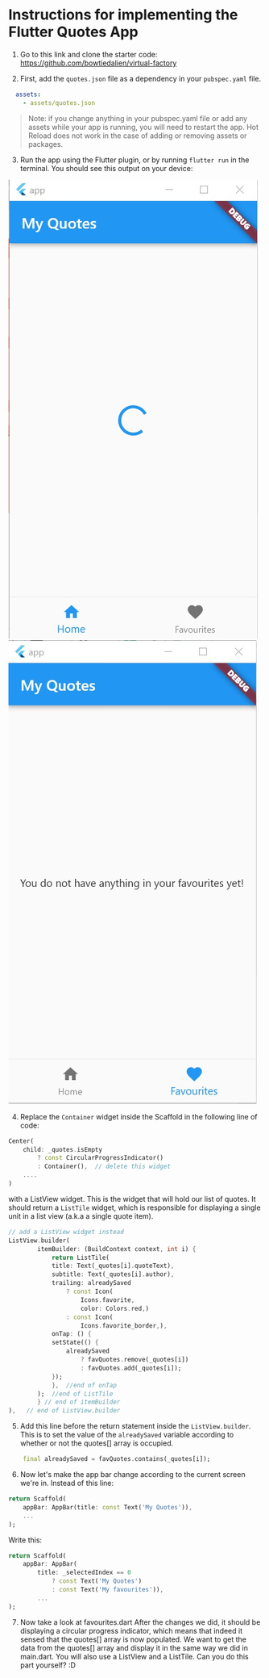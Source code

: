 <!-- <style>
    img{
        width: 50%;
    }
</style> -->
# Instructions for implementing the Flutter Quotes App

1. Go to this link and clone the starter code: https://github.com/bowtiedalien/virtual-factory

2. First, add the `quotes.json` file as a dependency in your `pubspec.yaml` file.

```yaml
  assets:
    - assets/quotes.json
```

> Note: if you change anything in your pubspec.yaml file or add any assets while your app is running, you will need to restart the app. Hot Reload does not work in the case of adding or removing assets or packages.

3. Run the app using the Flutter plugin, or by running `flutter run` in the terminal. You should see this output on your device:

<!-- <div float="left">
<img alt="Starter Code output - main screen" src="instructions/startercode1.jpg">

<img alt="Starter Code output - favourites screen" src="instructions/startercode2.jpg">
</div> -->

![Starter Code output - main screen](instructions/startercode1.jpg)
![Starter Code output - favourites screen](instructions/startercode2.jpg)

4. Replace the `Container` widget inside the Scaffold in the following line of code:

```dart
Center(
    child: _quotes.isEmpty
        ? const CircularProgressIndicator()
        : Container(),  // delete this widget
    ....
)
```

with a ListView widget. This is the widget that will hold our list of quotes. It should return a `ListTile` widget, which is responsible for displaying a single unit in a list view (a.k.a a single quote item).

```dart
// add a ListView widget instead
ListView.builder(
        itemBuilder: (BuildContext context, int i) {
            return ListTile(
            title: Text(_quotes[i].quoteText),
            subtitle: Text(_quotes[i].author),
            trailing: alreadySaved
                ? const Icon(
                    Icons.favorite,
                    color: Colors.red,)
                : const Icon(
                    Icons.favorite_border,),
            onTap: () {
            setState(() {
                alreadySaved
                    ? favQuotes.remove(_quotes[i])
                    : favQuotes.add(_quotes[i]);
            });
            },  //end of onTap
        );  //end of ListTile
        } // end of itemBuilder
),   // end of ListView.builder
```

5. Add this line before the return statement inside the `ListView.builder`. This is to set the value of the `alreadySaved` variable according to whether or not the quotes[] array is occupied.

```dart
    final alreadySaved = favQuotes.contains(_quotes[i]);
```

6. Now let's make the app bar change according to the current screen we're in.
Instead of this line:

```dart
return Scaffold(
    appBar: AppBar(title: const Text('My Quotes')),
    ...
);
```

Write this:

```dart
return Scaffold(	
    appBar: AppBar(	
        title: _selectedIndex == 0	
            ? const Text('My Quotes')
            : const Text('My favourites')),
        ...
);
```

7. Now take a look at favourites.dart
After the changes we did, it should be displaying a circular progress indicator, which means that indeed it sensed that the quotes[] array is now populated. We want to get the data from the quotes[] array and display it in the same way we did in main.dart. You will also use a ListView and a ListTile. Can you do this part yourself? :D 

